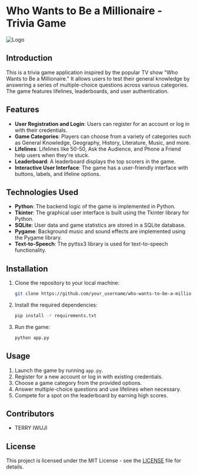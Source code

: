 # Who Wants to Be a Millionaire - Trivia Game

![Logo](logo.png)

## Introduction

This is a trivia game application inspired by the popular TV show "Who Wants to Be a Millionaire." It allows users to test their general knowledge by answering a series of multiple-choice questions across various categories. The game features lifelines, leaderboards, and user authentication.

## Features

- **User Registration and Login**: Users can register for an account or log in with their credentials.
- **Game Categories**: Players can choose from a variety of categories such as General Knowledge, Geography, History, Literature, Music, and more.
- **Lifelines**: Lifelines like 50-50, Ask the Audience, and Phone a Friend help users when they're stuck.
- **Leaderboard**: A leaderboard displays the top scorers in the game.
- **Interactive User Interface**: The game has a user-friendly interface with buttons, labels, and lifeline options.

## Technologies Used

- **Python**: The backend logic of the game is implemented in Python.
- **Tkinter**: The graphical user interface is built using the Tkinter library for Python.
- **SQLite**: User data and game statistics are stored in a SQLite database.
- **Pygame**: Background music and sound effects are implemented using the Pygame library.
- **Text-to-Speech**: The pyttsx3 library is used for text-to-speech functionality.

## Installation

1. Clone the repository to your local machine:

    ```bash
    git clone https://github.com/your_username/who-wants-to-be-a-millionaire.git
    ```

2. Install the required dependencies:

    ```bash
    pip install -r requirements.txt
    ```

3. Run the game:

    ```bash
    python app.py
    ```

## Usage

1. Launch the game by running `app.py`.
2. Register for a new account or log in with existing credentials.
3. Choose a game category from the provided options.
4. Answer multiple-choice questions and use lifelines when necessary.
5. Compete for a spot on the leaderboard by earning high scores.

## Contributors

- TERRY IWUJI


## License

This project is licensed under the MIT License - see the [LICENSE](LICENSE) file for details.

